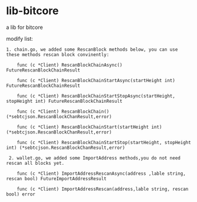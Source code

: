 # lib-bitcore
a lib for bitcore

modify list:

    1. chain.go, we added some RescanBlock methods below, you can use these methods rescan block convinently:

        func (c *Client) RescanBlockChainAsync() FutureRescanBlockChainResult

        func (c *Client) RescanBlockChainStartAsync(startHeight int) FutureRescanBlockChainResult

        func (c *Client) RescanBlockChainStartStopAsync(startHeight, stopHeight int) FutureRescanBlockChainResult

        func (c *Client) RescanBlockChain() (*sebtcjson.RescanBlockChanResult,error)

        func (c *Client) RescanBlockChainStart(startHeight int) (*sebtcjson.RescanBlockChanResult,error)

        func (c *Client) RescanBlockChainStartStop(startHeight, stopHeight int) (*sebtcjson.RescanBlockChanResult,error)

     2. wallet.go, we added some ImportAddress methods,you do not need rescan all blocks yet.

        func (c *Client) ImportAddressRescanAsync(address ,lable string, rescan bool) FutureImportAddressResult

        func (c *Client) ImportAddressRescan(address,lable string, rescan bool) error